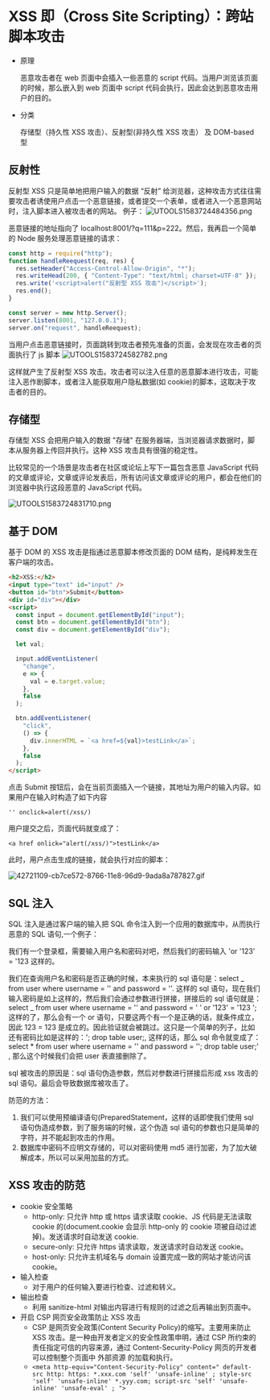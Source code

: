 # XSS 即（Cross Site Scripting）：跨站脚本攻击

- 原理

  恶意攻击者在 web 页面中会插入一些恶意的 script 代码。当用户浏览该页面的时候，那么嵌入到 web 页面中 script 代码会执行，因此会达到恶意攻击用户的目的。

- 分类

  存储型（持久性 XSS 攻击）、反射型(非持久性 XSS 攻击）
  及 DOM-based 型

## 反射性

反射型 XSS 只是简单地把用户输入的数据 “反射” 给浏览器，这种攻击方式往往需要攻击者诱使用户点击一个恶意链接，或者提交一个表单，或者进入一个恶意网站时，注入脚本进入被攻击者的网站。
例子：
![UTOOLS1583724484356.png](https://user-gold-cdn.xitu.io/2020/3/9/170bd55d8ab6b2de?w=910&h=548&f=png&s=44094)

恶意链接的地址指向了 localhost:8001/?q=111&p=222。然后，我再启一个简单的 Node 服务处理恶意链接的请求：

```js
const http = require("http");
function handleReequest(req, res) {
  res.setHeader("Access-Control-Allow-Origin", "*");
  res.writeHead(200, { "Content-Type": "text/html; charset=UTF-8" });
  res.write('<script>alert("反射型 XSS 攻击")</script>');
  res.end();
}

const server = new http.Server();
server.listen(8001, "127.0.0.1");
server.on("request", handleReequest);
```

当用户点击恶意链接时，页面跳转到攻击者预先准备的页面，会发现在攻击者的页面执行了 js 脚本
![UTOOLS1583724582782.png](https://user-gold-cdn.xitu.io/2020/3/9/170bd5758db4e9df?w=1708&h=448&f=png&s=39757)

这样就产生了反射型 XSS 攻击。攻击者可以注入任意的恶意脚本进行攻击，可能注入恶作剧脚本，或者注入能获取用户隐私数据(如 cookie)的脚本，这取决于攻击者的目的。

## 存储型

存储型 XSS 会把用户输入的数据 "存储" 在服务器端，当浏览器请求数据时，脚本从服务器上传回并执行。这种 XSS 攻击具有很强的稳定性。

比较常见的一个场景是攻击者在社区或论坛上写下一篇包含恶意 JavaScript 代码的文章或评论，文章或评论发表后，所有访问该文章或评论的用户，都会在他们的浏览器中执行这段恶意的 JavaScript 代码。

![UTOOLS1583724831710.png](https://user-images.githubusercontent.com/7871813/42720476-eb71a5c8-8759-11e8-8763-eb08b3480201.gif)

## 基于 DOM

基于 DOM 的 XSS 攻击是指通过恶意脚本修改页面的 DOM 结构，是纯粹发生在客户端的攻击。

```html
<h2>XSS:</h2>
<input type="text" id="input" />
<button id="btn">Submit</button>
<div id="div"></div>
<script>
  const input = document.getElementById("input");
  const btn = document.getElementById("btn");
  const div = document.getElementById("div");

  let val;

  input.addEventListener(
    "change",
    e => {
      val = e.target.value;
    },
    false
  );

  btn.addEventListener(
    "click",
    () => {
      div.innerHTML = `<a href=${val}>testLink</a>`;
    },
    false
  );
</script>
```

点击 Submit 按钮后，会在当前页面插入一个链接，其地址为用户的输入内容。如果用户在输入时构造了如下内容

`'' onclick=alert(/xss/)`

用户提交之后，页面代码就变成了：

`<a href onlick="alert(/xss/)">testLink</a>`

此时，用户点击生成的链接，就会执行对应的脚本：

![42721109-cb7ce572-8766-11e8-96d9-9ada8a787827.gif](https://user-images.githubusercontent.com/7871813/42721109-cb7ce572-8766-11e8-96d9-9ada8a787827.gif)

## SQL 注入

SQL 注入是通过客户端的输入把 SQL 命令注入到一个应用的数据库中，从而执行恶意的 SQL 语句,一个例子：

我们有一个登录框，需要输入用户名和密码对吧，然后我们的密码输入 'or '123' = '123 这样的。

我们在查询用户名和密码是否正确的时候，本来执行的 sql 语句是：select _ from user where username = '' and password = ''. 这样的 sql 语句，现在我们输入密码是如上这样的，然后我们会通过参数进行拼接，拼接后的 sql 语句就是：
select _ from user where username = '' and password = ' ' or '123' = '123 '; 这样的了，那么会有一个 or 语句，只要这两个有一个是正确的话，就条件成立，因此 123 = 123 是成立的。因此验证就会被跳过。这只是一个简单的列子，比如还有密码比如是这样的：'; drop table user;, 这样的话，那么 sql 命令就变成了：
select \* from user where username = '' and password = ''; drop table user;' , 那么这个时候我们会把 user 表直接删除了。

sql 被攻击的原因是：sql 语句伪造参数，然后对参数进行拼接后形成 xss 攻击的 sql 语句。最后会导致数据库被攻击了。

防范的方法：

1. 我们可以使用预编译语句(PreparedStatement，这样的话即使我们使用 sql 语句伪造成参数，到了服务端的时候，这个伪造 sql 语句的参数也只是简单的字符，并不能起到攻击的作用。
2. 数据库中密码不应明文存储的，可以对密码使用 md5 进行加密，为了加大破解成本，所以可以采用加盐的方式。

## XSS 攻击的防范

- cookie 安全策略
  - http-only: 只允许 http 或 https 请求读取 cookie、JS 代码是无法读取 cookie 的(document.cookie 会显示 http-only 的 cookie 项被自动过滤掉)。发送请求时自动发送 cookie.
  - secure-only: 只允许 https 请求读取，发送请求时自动发送 cookie。
  - host-only: 只允许主机域名与 domain 设置完成一致的网站才能访问该 cookie。
- 输入检查
  - 对于用户的任何输入要进行检查、过滤和转义。
- 输出检查
  - 利用 sanitize-html 对输出内容进行有规则的过滤之后再输出到页面中。
- 开启 CSP 网页安全政策防止 XSS 攻击
  - CSP 是网页安全政策(Content Security Policy)的缩写。主要用来防止 XSS 攻击。是一种由开发者定义的安全性政策申明，通过 CSP 所约束的责任指定可信的内容来源，通过 Content-Security-Policy 网页的开发者可以控制整个页面中 外部资源 的加载和执行。
  - `<meta http-equiv="Content-Security-Policy" content=" default-src http: https: *.xxx.com 'self' 'unsafe-inline' ; style-src 'self' 'unsafe-inline' *.yyy.com; script-src 'self' 'unsafe-inline' 'unsafe-eval' ; ">`
